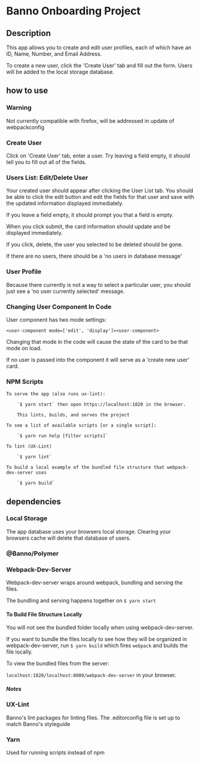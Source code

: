 # Banno Onboarding Project

## Description

This app allows you to create and edit user profiles, each of which have an ID, Name, Number, and Email Address.

To create a new user, click the 'Create User' tab and fill out the form. Users will be added to the local storage database. 

## how to use

### Warning

Not currently compatible with firefox, will be addressed in update of webpackconfig

### Create User

Click on 'Create User' tab, enter a user. Try leaving a field empty, it should tell you to fill out all of the fields.

### Users List: Edit/Delete User

Your created user should appear after clicking the User List tab. You should be able to click the edit button and edit the fields for that user and save with the updated information displayed immediately. 

If you leave a field empty, it should prompt you that a field is empty.

When you click submit, the card information should update and be displayed immediately. 

If you click, delete, the user you selected to be deleted should be gone.

If there are no users, there should be a 'no users in database message'

### User Profile

Because there currently is not a way to select a particular user, you should just see a 'no user currently selected' message.

### Changing User Component In Code

User component has two mode settings:

`<user-component mode=['edit', 'display']><user-component>` 

Changing that mode in the code will cause the state of the card to be that mode on load.

If no user is passed into the component it will serve as a 'create new user' card. 

### NPM Scripts
    To serve the app (also runs ux-lint):

        `$ yarn start` then open https://localhost:1820 in the browser.

        This lints, builds, and serves the project

    To see a list of available scripts [or a single script]: 
    
        `$ yarn run help [filter scripts]`

    To lint (UX-Lint)

        `$ yarn lint`

    To build a local example of the bundled file structure that webpack-dev-server uses

        `$ yarn build`


## dependencies

### Local Storage

  The app database uses your browsers local storage. Clearing your browsers cache will delete that database of users.

### @Banno/Polymer

### Webpack-Dev-Server

  Webpack-dev-server wraps around webpack, bundling and serving the files. 

  The bundling and serving happens together on `$ yarn start`

  #### To Build File Structure Locally

  You will not see the bundled folder locally when using webpack-dev-server. 

  If you want to bundle the files locally to see how they will be organized in webpack-dev-server, run `$ yarn build` which fires `webpack` and builds the file locally. 
  
  To view the bundled files from the server:

  `localhost:1820/localhost:8080/webpack-dev-server` in your browser.
  

  ##### Notes


### UX-Lint

  Banno's lint packages for linting files. The .editorconfig file is set up to match Banno's styleguide

### Yarn 
  
  Used for running scripts instead of npm
